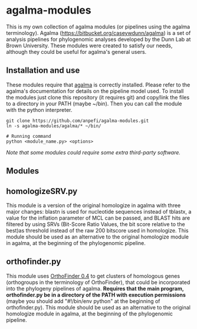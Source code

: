 # agalma-modules
This is my own collection of agalma modules (or pipelines using the agalma terminology). Agalma (https://bitbucket.org/caseywdunn/agalma) is a set of analysis pipelines for phylogenomic analyses developed by the Dunn Lab at Brown University. These modules were created to satisfy our needs, although they could be useful for agalma's general users.

## Installation and use
These modules require that [agalma](https://bitbucket.org/caseywdunn/agalma) is correctly installed. Please refer to the agalma's documentation for details on the pipeline model used. To install the modules just clone this repository (it requires git) and copy/link the files to a directory in your PATH (maybe ~/bin). Then you can call the module with the python interpreter.
```
git clone https://github.com/anpefi/agalma-modules.git
ln -s agalma-modules/agalma/* ~/bin/

# Running command
python <module_name.py> <options>
```
*Note that some modules could require some extra third-party software.*


## Modules

## homologizeSRV.py
This module is a version of the original homologize in agalma with three major changes: blastn is used for nucleotide sequences instead of tblastx, a value for the inflation parameter of MCL can be passed, and BLAST hits are filtered by using SRVs (Bit-Score Ratio Values, the bit score relative to the best)as threshold instead of the raw 200 bitscore used in homologize.
This module should be used as an alternative to the original homologize module in agalma, at the beginning of the phylogenomic pipeline.

## orthofinder.py
This module uses [OrthoFinder 0.4](http://www.stevekellylab.com/software/orthofinder) to get clusters of homologous genes (orthogroups in the terminology of OrthoFinder), that could be incorporated into the phylogeny pipelines of agalma. **Requires that the main program, orthofinder.py be in a directory of the PATH with execution permissions** (maybe you should add "#!/bin/env python" at the beginning of orthofinder.py).
This module should be used as an alternative to the original homologize module in agalma, at the beginning of the phylogenomic pipeline.
